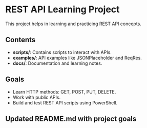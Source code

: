 # REST API Learning Project

This project helps in learning and practicing REST API concepts.

## Contents
- **scripts/**: Contains scripts to interact with APIs.
- **examples/**: API examples like JSONPlaceholder and ReqRes.
- **docs/**: Documentation and learning notes.

## Goals
- Learn HTTP methods: GET, POST, PUT, DELETE.
- Work with public APIs.
- Build and test REST API scripts using PowerShell.
## Updated README.md with project goals
